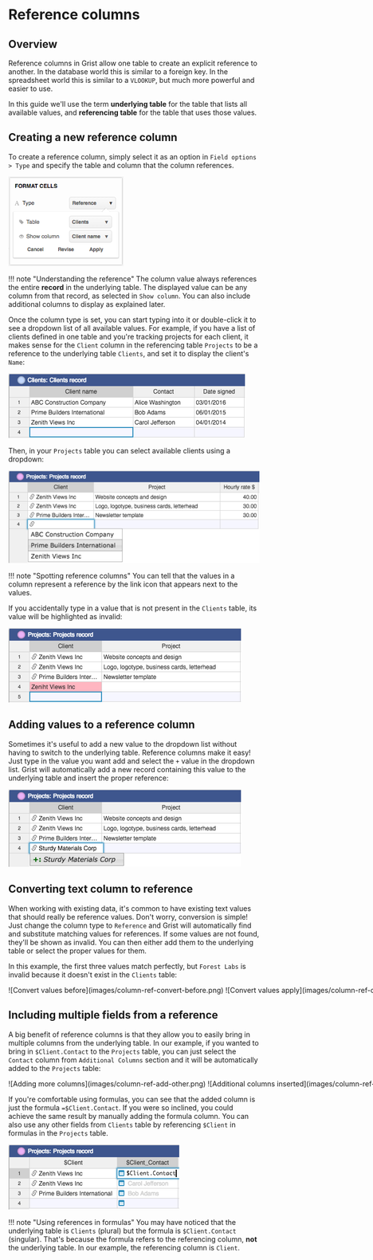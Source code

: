 Reference columns
=================

Overview
--------
Reference columns in Grist allow one table to create an explicit reference to another. In the
database world this is similar to a foreign key. In the spreadsheet world this is similar to a
`VLOOKUP`, but much more powerful and easier to use.

In this guide we'll use the term **underlying table** for the table that lists all available values,
and **referencing table** for the table that uses those values.

Creating a new reference column
-------------------------------
To create a reference column, simply select it as an option in `Field options > Type` and specify
the table and column that the column references.

![Select reference type](images/column-ref-select-type.png)

!!! note "Understanding the reference"
    The column value always references the entire **record** in the underlying table. The displayed
    value can be any column from that record, as selected in `Show column`. You can also include
    additional columns to display as explained later.

Once the column type is set, you can start typing into it or double-click it to see a dropdown list
of all available values. For example, if you have a list of clients defined in one table and you're
tracking projects for each client, it makes sense for the `Client` column in the referencing table
`Projects` to be a reference to the underlying table `Clients`, and set it to display the client's
`Name`:

![Select underlying values](images/column-ref-select-underlying.png)

Then, in your `Projects` table you can select available clients using a dropdown:

![Select dropdown values](images/column-ref-select-dropdown.png)

!!! note "Spotting reference columns"
    You can tell that the values in a column represent a reference by the link icon that appears
    next to the values.

If you accidentally type in a value that is not present in the `Clients` table, its value will be
highlighted as invalid:

![Invalid reference value](images/column-ref-invalid.png)

Adding values to a reference column
-----------------------------------
Sometimes it's useful to add a new value to the dropdown list without having to switch to the
underlying table. Reference columns make it easy! Just type in the value you want add and select the
`+` value in the dropdown list. Grist will automatically add a new record containing this value to
the underlying table and insert the proper reference:

![Add reference value](images/column-ref-add-value.png)

Converting text column to reference
-----------------------------------
When working with existing data, it's common to have existing text values that should really be
reference values. Don't worry, conversion is simple! Just change the column type to `Reference` and
Grist will automatically find and substitute matching values for references. If some values are not
found, they'll be shown as invalid. You can then either add them to the underlying table or select
the proper values for them.

In this example, the first three values match perfectly, but `Forest Labs` is invalid because it
doesn't exist in the `Clients` table:

<span style="white-space: nowrap;">
![Convert values before](images/column-ref-convert-before.png)
![Convert values apply](images/column-ref-convert-apply.png)
![Convert values after](images/column-ref-convert-after.png)
</span>

Including multiple fields from a reference
------------------------------------------
A big benefit of reference columns is that they allow you to easily bring in multiple columns from
the underlying table. In our example, if you wanted to bring in `$Client.Contact` to the `Projects`
table, you can just select the `Contact` column from `Additional Columns` section and it will be
automatically added to the `Projects` table:

<span style="white-space: nowrap;">
![Adding more columns](images/column-ref-add-other.png)
![Additional columns inserted](images/column-ref-other-columns.png)
</span>

If you're comfortable using formulas, you can see that the added column is just the formula
`=$Client.Contact`. If you were so inclined, you could achieve the same result by manually adding
the formula column. You can also use any other fields from `Clients` table by referencing `$Client`
in formulas in the `Projects` table.

![Additional columns as formulas](images/column-ref-other-formula.png)

!!! note "Using references in formulas"
    You may have noticed that the underlying table is `Clients` (plural) but the formula is
    `$Client.Contact` (singular). That's because the formula refers to the referencing column,
    **not** the underlying table. In our example, the referencing column is `Client`.
